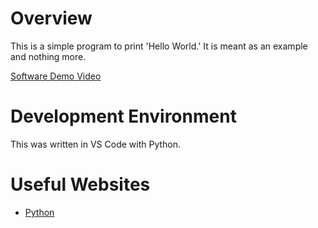 # Overview

This is a simple program to print 'Hello World.' It is meant as an example and nothing more.
 
[Software Demo Video](https://youtu.be/nxEDuwCFA7Y)

# Development Environment

This was written in VS Code with Python.

# Useful Websites

* [Python](https://www.python.org)
